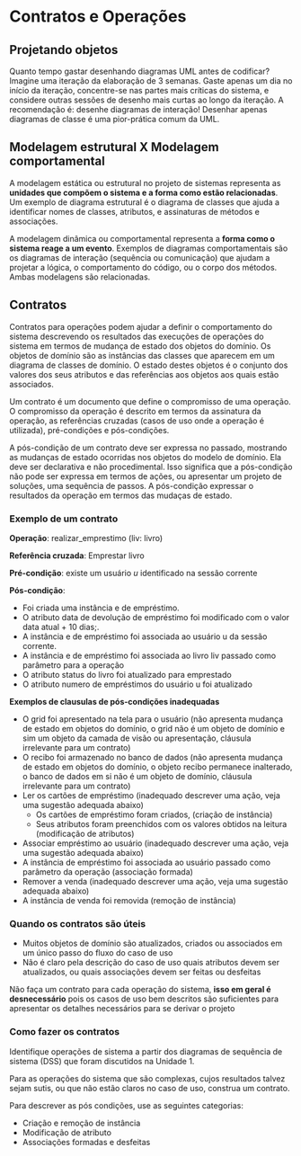 # Contratos e Operações

## Projetando objetos

Quanto tempo gastar desenhando diagramas UML antes de codificar? Imagine uma iteração da elaboração de 3 semanas. Gaste apenas um dia no início da iteração, concentre-se nas partes mais críticas do sistema, e considere outras sessões de desenho mais curtas ao longo da iteração. A recomendação é: desenhe diagramas de interação! Desenhar apenas diagramas de classe é uma pior-prática comum da UML.

## Modelagem estrutural X Modelagem comportamental

A modelagem estática ou estrutural no projeto de sistemas representa as **unidades que compõem o sistema e a forma como estão relacionadas**. Um exemplo de diagrama estrutural é o diagrama de classes que ajuda a identificar nomes de classes, atributos, e assinaturas de métodos e associações. 

A modelagem dinâmica ou comportamental representa a **forma como o sistema reage a um evento**. Exemplos de diagramas comportamentais são os diagramas de interação (sequência ou comunicação) que  ajudam a projetar a lógica, o comportamento do código, ou o corpo dos métodos. Ambas modelagens são relacionadas.

## Contratos

Contratos para operações podem ajudar a definir o comportamento do sistema descrevendo os resultados das execuções de operações do sistema em termos de mudança de estado dos objetos do domínio. Os objetos de domínio são as instâncias das classes que aparecem em um diagrama de classes de domínio. O estado destes objetos é o conjunto dos valores dos seus atributos e das referências aos objetos aos quais estão associados.

Um contrato é um documento que define o compromisso de uma operação. O compromisso da operação é descrito em termos da assinatura da operação, as referências cruzadas (casos de uso onde a operação é utilizada), pré-condições e pós-condições.  

A pós-condição de um contrato deve ser expressa no passado, mostrando as mudanças de estado ocorridas nos objetos do modelo de domínio. Ela deve ser declarativa e não procedimental. Isso significa que a pós-condição não pode ser expressa em termos de ações, ou apresentar um projeto de soluções, uma sequência de passos.  A pós-condição expressar o resultados da operação em termos das mudaças de estado. 

### Exemplo de um contrato

**Operação**: realizar_emprestimo (liv: livro)

**Referência cruzada**: Emprestar livro

**Pré-condição**: existe um usuário *u* identificado na sessão corrente

**Pós-condição**:

- Foi criada uma instância e de empréstimo. 
- O atributo data de devolução de empréstimo foi modificado com o valor data atual + 10 dias;. 
- A instância e de empréstimo foi associada ao usuário u da sessão corrente.
- A instância e de empréstimo foi associada ao livro liv passado como parâmetro para a operação
- O atributo status do livro foi atualizado para emprestado
- O atributo numero de empréstimos do usuário u foi atualizado


**Exemplos de clausulas de pós-condições inadequadas**


- O grid foi apresentado na tela para o usuário (não apresenta mudança de estado em objetos do domínio, o grid não é um objeto de domínio e sim um objeto da camada de visão ou apresentação, cláusula irrelevante para um contrato)
- O recibo foi armazenado no banco de dados (não apresenta mudança de estado em objetos do domínio, o objeto recibo permanece inalterado, o banco de dados em si não é um objeto de domínio, cláusula irrelevante para um contrato)
- Ler os cartões de empréstimo (inadequado descrever uma ação, veja uma sugestão adequada abaixo)  
  - Os cartões de empréstimo foram criados,  (criação de instância)
  - Seus atributos foram preenchidos com os valores obtidos na leitura (modificação de atributos)
- Associar empréstimo ao usuário (inadequado descrever uma ação, veja uma sugestão adequada abaixo)
- A instância de empréstimo foi associada ao usuário passado como parâmetro da operação (associação formada)
- Remover a venda (inadequado descrever uma ação, veja uma sugestão adequada abaixo)
- A instância de venda foi removida (remoção de instância)


### Quando os contratos são úteis

- Muitos objetos de domínio são atualizados, criados ou associados em um único passo do fluxo do caso de uso
- Não é claro pela descrição do caso de uso quais atributos devem ser atualizados, ou quais associações devem ser feitas ou desfeitas

Não faça um contrato para cada operação do sistema, **isso em geral é desnecessário** pois os casos de uso bem descritos são suficientes para apresentar os detalhes necessários para se derivar o projeto

### Como fazer os contratos

Identifique operações de sistema a partir dos diagramas de sequência de sistema (DSS) que foram discutidos na Unidade 1. 

Para as operações do sistema que são complexas, cujos resultados talvez sejam sutis, ou que não estão claros no caso de uso, construa um contrato.

Para descrever as pós condições, use as seguintes categorias: 

- Criação e remoção de instância
- Modificação de atributo
- Associações formadas e desfeitas
